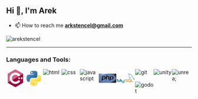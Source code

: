 ## Hi 👋, I'm Arek

- 📫 How to reach me **arkstencel@gmail.com**

<p align="left"> <img src="https://komarev.com/ghpvc/?username=arekstencel&label=Profile%20views&color=0e75b6&style=flat" alt="arekstencel" /> </p>

---

### Languages and Tools:
<a href="#">
<img align="left" width="50" src="https://raw.githubusercontent.com/devicons/devicon/master/icons/cplusplus/cplusplus-original.svg" alt="c++"/>
</a><a href="#">
<img align="left" width="50" src="https://raw.githubusercontent.com/devicons/devicon/master/icons/python/python-original.svg" alt="python"/>
</a><a href="#">
<img align="left" width="50" src="https://img.icons8.com/color/48/000000/html-5.png" alt="html"/>
</a><a href="#">
<img align="left" width="50" src="https://img.icons8.com/color/48/000000/css3.png" alt="css"/>
</a><a href="#">
<img align="left" width="50" src="https://img.icons8.com/color/48/000000/javascript.png" alt="javascript"/>
</a><a href="#">
<img align="left" width="50" src="https://raw.githubusercontent.com/devicons/devicon/master/icons/php/php-original.svg" alt="php"/>
</a><a href="#">
<img align="left" width="50" src="https://raw.githubusercontent.com/devicons/devicon/master/icons/mysql/mysql-original-wordmark.svg" alt="mysql"/>
</a><a href="#">
<img align="left" width="50" src="https://img.icons8.com/color/48/000000/git.png" alt="git"/>
</a><a href="#">
<img align="left" width="50" src="https://styles.redditmedia.com/t5_2qwj8/styles/communityIcon_m9yxpm3fmzr71.png" alt="unity"/>
</a><a href="#">
<img align="left" width="50" src="https://raw.githubusercontent.com/kenangundogan/fontisto/036b7eca71aab1bef8e6a0518f7329f13ed62f6b/icons/svg/brand/unreal-engine.svg" alt="unrea;"/>
</a><a href="#">
<img align="left" width="50" src="https://upload.wikimedia.org/wikipedia/commons/6/6a/Godot_icon.svg" alt="godot" target="_blank"/>
</a>
